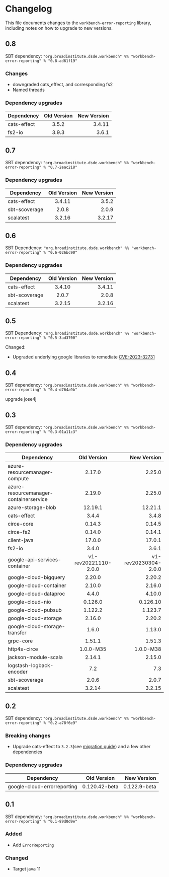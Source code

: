 # Changelog

This file documents changes to the `workbench-error-reporting` library, including notes on how to upgrade to new versions.

## 0.8

SBT dependency: `"org.broadinstitute.dsde.workbench" %% "workbench-error-reporting" % "0.8-ad61f19"`

### Changes
* downgraded cats_effect, and corresponding fs2
* Named threads

### Dependency upgrades
| Dependency                    |     Old Version      |          New Version |
|-------------------------------|:--------------------:|---------------------:|
| cats-effect                   |         3.5.2        |               3.4.11 |
| fs2-io                        |         3.9.3        |                3.6.1 |


## 0.7

SBT dependency: `"org.broadinstitute.dsde.workbench" %% "workbench-error-reporting" % "0.7-2eac218"`

### Dependency upgrades
| Dependency   | Old Version | New Version |
|----------|:-----------:|------------:|
| cats-effect |   3.4.11    |       3.5.2 |
| sbt-scoverage                          |    2.0.8    |       2.0.9 |
| scalatest                              |   3.2.16    |      3.2.17 |


## 0.6

SBT Dependency: `"org.broadinstitute.dsde.workbench" %% "workbench-error-reporting" % "0.6-026bc90"`

### Dependency upgrades
| Dependency   |     Old Version      |          New Version |
|----------|:--------------------:|---------------------:|
| cats-effect |        3.4.10        |               3.4.11 |
| sbt-scoverage                          |    2.0.7    |       2.0.8 |
| scalatest                              |   3.2.15    |      3.2.16 |

## 0.5

SBT Dependency: `"org.broadinstitute.dsde.workbench" %% "workbench-error-reporting" % "0.5-3ad3700"`

Changed:
- Upgraded underlying google libraries to remediate [CVE-2023-32731](https://nvd.nist.gov/vuln/detail/CVE-2023-32731)

## 0.4

SBT dependency: `"org.broadinstitute.dsde.workbench" %% "workbench-error-reporting" % "0.4-d764a9b"`

upgrade jose4j

## 0.3

SBT dependency: `"org.broadinstitute.dsde.workbench" %% "workbench-error-reporting" % "0.3-01a11c3"`

### Dependency upgrades
| Dependency   |      Old Version      |          New Version |
|----------|:-------------:|---------------------:|
| azure-resourcemanager-compute |  2.17.0 |               2.25.0 |
| azure-resourcemanager-containerservice |  2.19.0 |               2.25.0 |
| azure-storage-blob |  12.19.1 |              12.21.1 |
| cats-effect |  3.4.4 |                3.4.8 |
| circe-core |  0.14.3 |               0.14.5 |
| circe-fs2 |  0.14.0 |               0.14.1 |
| client-java |  17.0.0 |               17.0.1 |
| fs2-io |  3.4.0 |                3.6.1 |
| google-api-services-container |  v1-rev20221110-2.0.0 | v1-rev20230304-2.0.0 |
| google-cloud-bigquery |  2.20.0 |               2.20.2 |
| google-cloud-container |  2.10.0 |               2.16.0 |
| google-cloud-dataproc |  4.4.0 |               4.10.0 |
| google-cloud-nio |  0.126.0 |             0.126.10 |
| google-cloud-pubsub |  1.122.2 |              1.123.7 |
| google-cloud-storage |  2.16.0 |               2.20.2 |
| google-cloud-storage-transfer |  1.6.0 |               1.13.0 |
| grpc-core |  1.51.1 |               1.51.3 |
| http4s-circe |  1.0.0-M35 |            1.0.0-M38 |
| jackson-module-scala |  2.14.1 |               2.15.0 |
| logstash-logback-encoder |  7.2 |                  7.3 |
| sbt-scoverage |  2.0.6 |                2.0.7 |
| scalatest |  3.2.14 |               3.2.15 |

## 0.2

SBT dependency: `"org.broadinstitute.dsde.workbench" %% "workbench-error-reporting" % "0.2-a78f6e9"`

### Breaking changes
- Upgrade cats-effect to `3.2.3`(see [migration guide](https://typelevel.org/cats-effect/docs/migration-guide#run-the-scalafix-migration)) and a few other dependencies

### Dependency upgrades
| Dependency   |      Old Version      |  New Version |
|----------|:-------------:|------:|
| google-cloud-errorreporting |  0.120.42-beta | 0.122.9-beta |


## 0.1

SBT dependency: `"org.broadinstitute.dsde.workbench" %% "workbench-error-reporting" % "0.1-89d0d9e"`

### Added
- Add `ErrorReporting`

### Changed
- Target java 11

